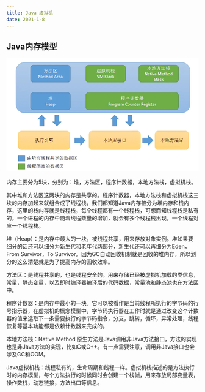 ```yaml
---
title: Java 虚拟机
date: 2021-1-8
---
```


## Java内存模型

![Java内存模型](/java/Java虚拟机运行时数据区.webp)

内存主要分为5块，分别为：堆，方法区，程序计数器，本地方法栈，虚拟机栈。

其中堆和方法区这两块的内存是共享的。程序计数器，本地方法栈和虚拟机栈这三块的内存加起来就组合成了线程栈，我们都知道Java内存被分为堆内存和栈内存，这里的栈内存就是线程栈，每个线程都有一个线程栈，可想而知线程栈是私有的，一个进程的内存中随着线程数量的增加，就会有多个线程栈出现，一个线程对应一个线程栈。

堆（Heap）：是内存中最大的一块，被线程共享，用来存放对象实例。堆如果要细分的话还可以细分为新生代和老年代两部分，新生代还可以再细分为Eden，From Survivor，To Survivor。因为GC自动回收机制就是回收的堆内存，所以划分的这么清楚就是为了提高内存的回收效率。

方法区：是线程共享的，也是线程安全的。用来存储已经被虚拟机加载的类信息，常量，静态变量，以及即时编译器编译后的代码数据，常量池和静态池也在方法区中。

程序计数器：是内存中最小的一块。它可以被看作是当前线程所执行的字节码的行号指示器，在虚拟机的概念模型中，字节码执行器在工作时就是通过改变这个计数器的值来选取下一条需要执行的字节码指令，分支，跳转，循环，异常处理，线程恢复等基本功能都是依赖计数器来完成的。

本地方法栈：Native Method 原生方法是Java调用非Java方法接口，方法的实现也是非Java方法的实现，比如C或C++。有一点需要注意，调用非Java接口也会涉及GC和OOM。

Java虚拟机栈：线程私有的，生命周期和线程一样。虚拟机栈描述的是方法执行时的内存模型，每个方法执行的时候同时会创建一个栈帧，用来存放局部变量表，操作数栈，动态链接，方法出口等信息。
